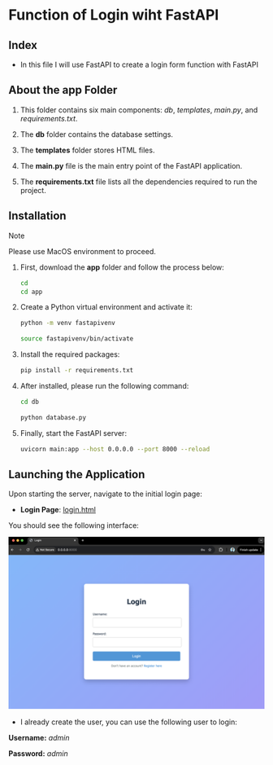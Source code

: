 # Function of Login wiht FastAPI

## Index

- In this file I will use FastAPI to create a login form function with FastAPI

## About the **app** Folder

1. This folder contains six main components: *db*, *templates*, *main.py*, and *requirements.txt*.

2. The **db** folder contains the database settings.

5. The **templates** folder stores HTML files.

6. The **main.py** file is the main entry point of the FastAPI application.

7. The **requirements.txt** file lists all the dependencies required to run the project.

## Installation

>[!NOTE]
>Please use MacOS environment to proceed.

1. First, download the **app** folder and follow the process below:
    ```bash
    cd
    cd app
    ```

2. Create a Python virtual environment and activate it:
    ```bash
    python -m venv fastapivenv
    ```

    ```bash
    source fastapivenv/bin/activate
    ```

3. Install the required packages:
    ```bash
    pip install -r requirements.txt
    ```

4. After installed, please run the following command:
    ```bash
    cd db
    ```

    ```bash
    python database.py
    ```

5. Finally, start the FastAPI server:
    ```bash
    uvicorn main:app --host 0.0.0.0 --port 8000 --reload
    ```


## Launching the Application

Upon starting the server, navigate to the initial login page:

- **Login Page**: [login.html](https://github.com/jacksen-ng/login_fastapi/blob/main/app/templates/login.html)

You should see the following interface:

![Login Page](https://github.com/jacksen-ng/login_fastapi/blob/main/app/image/loginimage.png)

- I already create the user, you can use the following user to login:

**Username:** *admin*

**Password:** *admin*